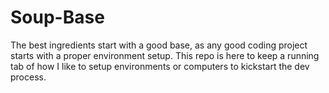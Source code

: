 # Soup-Base
The best ingredients start with a good base, as any good coding project starts with a proper environment setup.  This repo is here to keep a running tab of how I like to setup environments or computers to kickstart the dev process.
